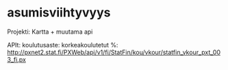 # asumisviihtyvyys

Projekti: Kartta + muutama api


APIt:
koulutusaste: korkeakoulutetut %:  http://pxnet2.stat.fi/PXWeb/api/v1/fi/StatFin/kou/vkour/statfin_vkour_pxt_003_fi.px 


